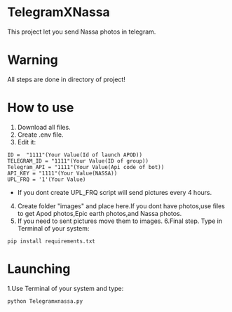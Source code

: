 # TelegramXNassa
This project let you send Nassa photos in telegram.
# Warning
All steps are done in directory of project!
# How to use
1. Download all files.
2. Create .env file.
3. Edit it:
``` 
ID =  "1111"(Your Value(Id of launch APOD))
TELEGRAM_ID = "1111"(Your Value(ID of group))
Telegram_API = "1111"(Your Value(Api code of bot))
API_KEY = "1111"(Your Value(NASSA))
UPL_FRQ = '1'(Your Value)
```
- If you dont create UPL_FRQ script will send pictures every 4 hours.
4. Create folder "images" and place here.If you dont have photos,use files to get Apod photos,Epic earth photos,and Nassa photos.
5. If you need to sent pictures move them to images.
6.Final step. Type in Terminal of your system:
```
pip install requirements.txt
```  
# Launching
1.Use Terminal of your system and type:
```
python Telegramxnassa.py
```

